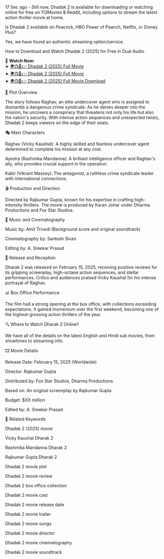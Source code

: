17 Sec ago - Still now, Dhadak 2 is available for downloading or watching online for free on 113Movies & Reddit, including options to stream the latest action thriller movie at home.

Is Dhadak 2 available on Peacock, HBO Power of Paanch, Netflix, or Disney Plus?

Yes, we have found an authentic streaming option/service.

How to Download and Watch Dhadak 2 (2025) for Free in Dual Audio


🔹 **Watch Now:**  
➤ [🌍📺📱👉 Dhadak 2 (2025) Full Movie](http://collabcue.online/ZnkMR)  
➤ [🌍📺📱👉 Dhadak 2 (2025) Full Movie](http://collabcue.online/ZnkMR)  
➤ [🌍📺📱👉 Dhadak 2 (2025) Full Movie Download](http://collabcue.online/ZnkMR)  

📖 Plot Overview

The story follows Raghav, an elite undercover agent who is assigned to dismantle a dangerous crime syndicate. As he delves deeper into the mission, he uncovers a conspiracy that threatens not only his life but also the nation's security. With intense action sequences and unexpected twists, Dhadak 2 keeps viewers on the edge of their seats.

🎭 Main Characters

Raghav (Vicky Kaushal): A highly skilled and fearless undercover agent determined to complete his mission at any cost.

Ayesha (Rashmika Mandanna): A brilliant intelligence officer and Raghav's ally, who provides crucial support in the operation.

Kabir (Vikrant Massey): The antagonist, a ruthless crime syndicate leader with international connections.

🎬 Production and Direction

Directed by Rajkumar Gupta, known for his expertise in crafting high-intensity thrillers. The movie is produced by Karan Johar under Dharma Productions and Fox Star Studios.

🎵 Music and Cinematography

Music by: Amit Trivedi (Background score and original soundtrack)

Cinematography by: Santosh Sivan

Editing by: A. Sreekar Prasad

📅 Release and Reception

Dharak 2 was released on February 15, 2025, receiving positive reviews for its gripping screenplay, high-octane action sequences, and stellar performances. Critics and audiences praised Vicky Kaushal for his intense portrayal of Raghav.

📊 Box Office Performance

The film had a strong opening at the box office, with collections exceeding expectations. It gained momentum over the first weekend, becoming one of the highest-grossing action thrillers of the year.

🔍 Where to Watch Dharak 2 Online?

We have all of the details on the latest English and Hindi sub movies, from showtimes to streaming info.

🎞️ Movie Details

Release Date: February 15, 2025 (Worldwide)

Director: Rajkumar Gupta

Distributed by: Fox Star Studios, Dharma Productions

Based on: An original screenplay by Rajkumar Gupta

Budget: $XX million

Edited by: A. Sreekar Prasad

🔑 Related Keywords

Dhadak 2 (2025) movie

Vicky Kaushal Dharak 2

Rashmika Mandanna Dharak 2

Rajkumar Gupta Dharak 2

Dhadak 2 movie plot

Dhadak 2 movie review

Dhadak 2 box office collection

Dhadak 2 movie cast

Dhadak 2 movie release date

Dhadak 2 movie trailer

Dhadak 2 movie songs

Dhadak 2 movie director

Dhadak 2 movie cinematography

Dhadak 2 movie soundtrack
